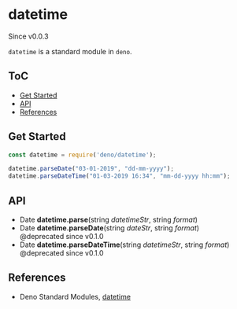 #	datetime

Since v0.0.3

`datetime` is a standard module in `deno`.

##	ToC

* [Get Started](#get-started)
* [API](#api)
* [References](#references)

##  Get Started

```javascript
const datetime = require('deno/datetime');

datetime.parseDate("03-01-2019", "dd-mm-yyyy");
datetime.parseDateTime("01-03-2019 16:34", "mm-dd-yyyy hh:mm");
```

##  API

*   Date __datetime.parse__(string *datetimeStr*, string *format*)  
*   Date __datetime.parseDate__(string *dateStr*, string *format*)  
	@deprecated since v0.1.0
*   Date __datetime.parseDateTime__(string *datetimeStr*, string *format*)  
	@deprecated since v0.1.0

##	References

*	Deno Standard Modules, [datetime](https://github.com/denoland/deno_std/blob/master/datetime/README.md)
